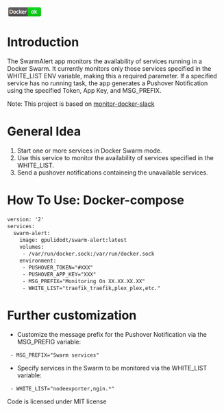 [![Docker](https://raw.githubusercontent.com/USDevOps/mywechat-slack-group/master/images/docker.png)](https://hub.docker.com/r/denny/monitor-docker-slack/)

# Introduction
The SwarmAlert app monitors the availability of services running in a Docker Swarm. It currently monitors only those services specified in the WHITE_LIST ENV variable, making this a required parameter. If a specified service has no running task, the app generates a Pushover Notification using the specified Token, App Key, and MSG_PREFIX.

Note: This project is based on [monitor-docker-slack](https://github.com/DennyZhang/monitor-docker-slack)

# General Idea
1. Start one or more services in Docker Swarm mode.
2. Use this service to monitor the availability of services specified in the WHITE_LIST.
3. Send a pushover notifications containeing the unavailable services.

# How To Use: Docker-compose
```
version: '2'
services:
  swarm-alert:
    image: gpulidodt/swarm-alert:latest
    volumes:
     - /var/run/docker.sock:/var/run/docker.sock
    environment:
     - PUSHOVER_TOKEN="#XXX"
     - PUSHOVER_APP_KEY="XXX"
     - MSG_PREFIX="Monitoring On XX.XX.XX.XX"
     - WHITE_LIST="traefik_traefik,plex_plex,etc."
```

# Further customization
- Customize the message prefix for the Pushover Notification via the MSG_PREFIG variable:
```
 - MSG_PREFIX="Swarm services"
```
- Specify services in the Swarm  to be monitored via the WHITE_LIST variable:
```
 - WHITE_LIST="nodeexporter,ngin.*"
```


Code is licensed under MIT license
